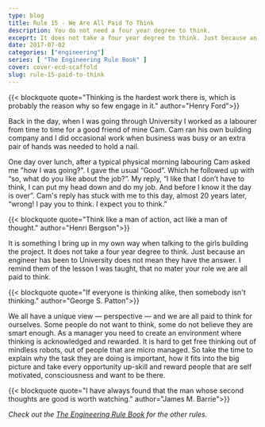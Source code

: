 ```yaml
---
type: blog
title: Rule 15 - We Are All Paid To Think
description: You do not need a four year degree to think.
exceprt: It does not take a four year degree to think. Just because an engineer has been to University does not mean they have the answer. No mater your role we are all paid to think.
date: 2017-07-02
categories: ["engineering"]
series: [ "The Engineering Rule Book" ]
cover: cover-ecd-scaffold
slug: rule-15-paid-to-think
---
```


{{< blockquote quote="Thinking is the hardest work there is, which is probably the reason why so few engage in it." author="Henry Ford">}}

Back in the day, when I was going through University I worked as a labourer from time to time for a good friend of mine Cam. Cam ran his own building company and I did occasional work when business was busy or an extra pair of hands was needed to hold a nail.

One day over lunch, after a typical physical morning labouring Cam asked me "how I was going?". I gave the usual “Good”. Which he followed up with “so, what do you like about the job?”. My reply, “I like that I don’t have to think, I can put my head down and do my job. And before I know it the day is over”. Cam's reply has stuck with me to this day, almost 20 years later, “wrong! I pay you to think. I expect you to think.”

{{< blockquote quote="Think like a man of action, act like a man of thought." author="Henri Bergson">}}

It is something I bring up in my own way when talking to the girls building the project. It does not take a four year degree to think. Just because an engineer has been to University does not mean they have the answer. I remind them of the lesson I was taught, that no mater your role we are all paid to think.

{{< blockquote quote="If everyone is thinking alike, then somebody isn't thinking." author="George S. Patton">}}

We all have a unique view — perspective — and we are all paid to think for ourselves. Some people do not want to think, some do not believe they are smart enough.  As a manager you need to create an environment where thinking is acknowledged and rewarded. It is hard to get free thinking out of mindless robots, out of people that are micro managed. So take the time to explain why the task they are doing is important, how it fits into the big picture and take every opportunity up-skill and reward people that are self motivated, consciousness and want to be there.

{{< blockquote quote="I have always found that the man whose second thoughts are good is worth watching." author="James M. Barrie">}}

_Check out the [The Engineering Rule Book](/series/the-engineering-rule-book) for the other rules._

